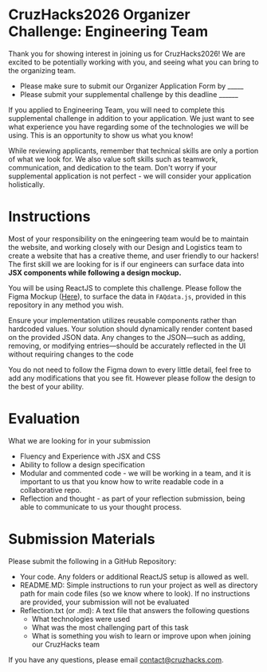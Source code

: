 # CruzHacks2026 Organizer Challenge: Engineering Team

Thank you for showing interest in joining us for CruzHacks2026! We are excited to be potentially working with you, and seeing what you can bring to the organizing team.
* Please make sure to submit our Organizer Application Form by _____
* Please submit your supplemental challenge by this deadline ______

If you applied to Engineering Team, you will need to complete this supplemental challenge in addition to your application. We just want to see what experience you have regarding some of the technologies we will be using. This is an opportunity to show us what you know!

While reviewing applicants, remember that technical skills are only a portion of what we look for. We also value soft skills such as teamwork, communication, and dedication to the team. Don't worry if your supplemental application is not perfect - we will consider your application holistically.

# Instructions

Most of your responsibility on the eningeering team would be to maintain the website, and working closely with our Design and Logistics team to create a website that has a creative theme, and user friendly to our hackers! The first skill we are looking for is if our engineers can surface data into **JSX components while following a design mockup.**

You will be using ReactJS to complete this challenge.
Please follow the Figma Mockup ([Here](https://www.figma.com/design/SQ7Qmc7utSMpD0BwgafmGt/CruzHacks2026-Engineering-Challenge-Mockup?node-id=1-3&t=15nc3qwK7fNUuWOA-1)), to surface the data in `FAQdata.js`, provided in this repository in any method you wish.

Ensure your implementation utilizes reusable components rather than hardcoded values. Your solution should dynamically render content based on the provided JSON data. Any changes to the JSON—such as adding, removing, or modifying entries—should be accurately reflected in the UI without requiring changes to the code

You do not need to follow the Figma down to every little detail, feel free to add any modifications that you see fit. However please follow the design to the best of your ability.

# Evaluation

What we are looking for in your submission
* Fluency and Experience with JSX and CSS
* Ability to follow a design specification
* Modular and commented code - we will be working in a team, and it is important to us that you know how to write readable code in a collaborative repo.
* Reflection and thought - as part of your reflection submission, being able to communicate to us your thought process.

# Submission Materials

Please submit the following in a GitHub Repository:
* Your code. Any folders or additional ReactJS setup is allowed as well.
* README.MD: Simple instructions to run your project as well as directory path for main code files (so we know where to look). If no instructions are provided, your submission will not be evaluated
* Reflection.txt (or .md): A text file that answers the following questions
    * What technologies were used
    * What was the most challenging part of this task
    * What is something you wish to learn or improve upon when joining our CruzHacks team
 
If you have any questions, please email contact@cruzhacks.com.
